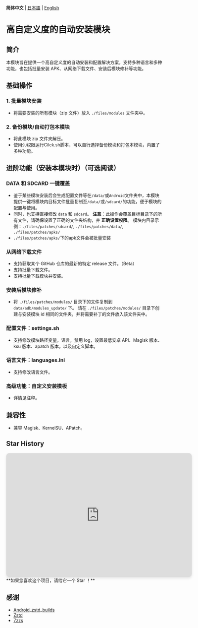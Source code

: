 **简体中文** | [日本語](README_JP.md) | [English](README_EN.md)

# 高自定义度的自动安装模块

## 简介

本模块旨在提供一个高自定义度的自动安装和配置解决方案，支持多种语言和多种功能，也包括批量安装 APK、从网络下载文件、安装后模块修补等功能。

## 基础操作

### 1. 批量模块安装

- 将需要安装的所有模块（zip 文件）放入 `./files/modules` 文件夹中。

### 2. 备份模块/自动打包本模块

- 将此模块 zip 文件夹解压。
- 使用`SU`权限运行Cilck.sh脚本，可以自行选择备份模块和打包本模块，内置了多种功能。

## 进阶功能（安装本模块时）（可选阅读）

### DATA 和 SDCARD 一键覆盖

- 鉴于某些模块安装后会生成配置文件等在`/data/`或`Android`文件夹中，本模块提供一键将模块内目标文件批量复制至`/data/`或`/sdcard/`的功能，便于模块的配置与使用。
- 同时，也支持直接修改 `data` 和 `sdcard`。
  **注意**：此操作会覆盖目标目录下的所有文件，请确保设置了正确的文件夹结构，并 **正确设置权限**。
  模块内目录示例：`./files/patches/sdcard/`, `./files/patches/data/`, `./files/patches/apks/`
- `./files/patches/apks/`下的apk文件会被批量安装

### 从网络下载文件

- 支持获取某个 GitHub 仓库的最新的特定 release 文件。（Beta）
- 支持批量下载文件。
- 支持批量下载模块并安装。

### 安装后模块修补

- 将 `./files/patches/modules/` 目录下的文件复制到 `data/adb/modules_update/` 下。
  请在 `./files/patches/modules/` 目录下创建与安装模块 id 相同的文件夹，并将需要补丁的文件放入该文件夹中。

### 配置文件：settings.sh

- 支持修改模块路径变量，语言，禁用 log，设置最低安卓 API、Magisk 版本、ksu 版本、apatch 版本，以及自定义脚本。

### 语言文件：languages.ini

- 支持修改语言文件。

### 高级功能：自定义安装模板

- 详情见注释。

## 兼容性

- 兼容 Magisk、KernelSU、APatch。

## Star History

<iframe style="width:100%;height:auto;min-width:600px;min-height:400px;border-radius:10px;box-shadow:0 4px 8px rgba(0,0,0,0.1);" src="https://star-history.com/embed?secret=Z2hwX1BVNlVHcHp2RmFmc3ZCODV2TDlZamNhSHpQQUVjbDNaSGNqVA==#Aurora-Nasa-1/ARMIAS&Date" frameBorder="0"></iframe>
**如果您喜欢这个项目，请给它一个 Star ！**

## 感谢

- [Android_zstd_builds]
- [Zstd]
- [7zzs]

[Android_zstd_builds]: https://github.com/j2rong4cn/android-zstd-builds
[Zstd]: https://github.com/facebook/zstd
[7zzs]: https://github.com/AestasBritannia/Hydro-Br-leur